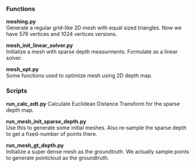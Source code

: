 ### Functions

**meshing.py**  
Generate a regular grid-like 2D mesh with equal sized triangles. Now we have 576 vertices and 1024 vertices versions.  

**mesh_init_linear_solver.py**  
Initialize a mesh with sparse depth measurments. Formulate as a linear solver.

**mesh_opt.py**  
Some functions used to optimize mesh using 2D depth map. 


### Scripts

**run_calc_edt.py**
Calculate Euclidean Distance Transform for the sparse depth map.  

**run_mesh_init_sparse_depth.py**  
Use this to generate some initial meshes. Also re-sample the sparse depth to get a fixed-number of points there.

**run_mesh_gt_depth.py**  
Initialize a super dense mesh as the groundtruth. We actually sample points to generate pointcloud as the groundtruth.